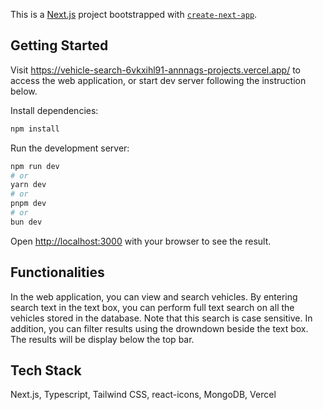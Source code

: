 This is a [Next.js](https://nextjs.org) project bootstrapped with [`create-next-app`](https://nextjs.org/docs/app/api-reference/cli/create-next-app).

## Getting Started
Visit https://vehicle-search-6vkxihl91-annnags-projects.vercel.app/ to access the web application, or start dev server following the instruction below.

Install dependencies:
```bash
npm install
```

Run the development server:

```bash
npm run dev
# or
yarn dev
# or
pnpm dev
# or
bun dev
```

Open [http://localhost:3000](http://localhost:3000) with your browser to see the result.

## Functionalities
In the web application, you can view and search vehicles. By entering search text in the text box, you can perform full text search on all the vehicles stored in the database. Note that this search is case sensitive. In addition, you can filter results using the drowndown beside the text box. The results will be display below the top bar.

## Tech Stack
Next.js, Typescript, Tailwind CSS, react-icons, MongoDB, Vercel
